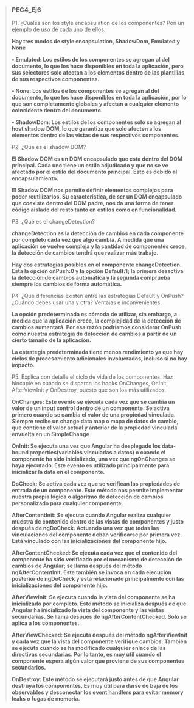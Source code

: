 > ### PEC4_Ej6
>
> P1. ¿Cuáles son los style encapsulation de los componentes? Pon un ejemplo de uso de cada uno de ellos.
>
>**Hay tres modos de style encapsulation, ShadowDom, Emulated y None**
>
> **• Emulated: Los estilos de los componentes se agregan al <head> del documento, lo que los hace disponibles en toda la aplicación, pero sus selectores solo afectan a los elementos dentro de las plantillas de sus respectivos componentes.**
>
> **• None: Los estilos de los componentes se agregan al <head> del documento, lo que los hace disponibles en toda la aplicación, por lo que son completamente globales y afectan a cualquier elemento coincidente dentro del documento.**
>
> **• ShadowDom: Los estilos de los componentes solo se agregan al host shadow DOM, lo que garantiza que solo afecten a los elementos dentro de las vistas de sus respectivos componentes.**
>
> P2. ¿Qué es el shadow DOM?
>
> **El Shadow DOM es un DOM encapsulado que esta dentro del DOM principal. Cada uno tiene un estilo adjudicado y que no se ve afectado por el estilo del documento principal. Esto es debido al encapsulamiento.**
>
>**El Shadow DOM nos permite definir elementos complejos para poder reutilizarlos. Su característica, de ser un DOM encapsulado que coexiste dentro del DOM padre, nos da una forma de tener código aislado del resto tanto en estilos como en funcionalidad.**
>
> P3. ¿Qué es el changeDetection?
>
>**changeDetection es la detección de cambios en cada componente por completo cada vez que algo cambia. A medida que una aplicación se vuelve compleja y la cantidad de componentes crece, la detección de cambios tendrá que realizar más trabajo.**
>
>**Hay dos estrategias posibles en el componente changeDetection. Esta la opción onPush:0 y la opción Default:1; la primera desactiva la detección de cambios automática y la segunda comprueba siempre los cambios de forma automática.** 
>
> P4. ¿Qué diferencias existen entre las estrategias Default y OnPush? ¿Cuándo debes usar una y otra? Ventajas e inconvenientes.
>
>**La opción predeterminada es cómoda de utilizar, sin embargo, a medida que la aplicación crece, la complejidad de la detección de cambios aumentará. Por esa razón podríamos considerar OnPush como nuestra estrategia de detección de cambios a partir de un cierto tamaño de la aplicación.**
>
>**La estrategia predeterminada tiene menos rendimiento ya que hay ciclos de procesamiento adicionales involucrados, incluso si no hay impacto.**
>
> P5. Explica con detalle el ciclo de vida de los componentes. Haz hincapié en cuándo se disparan los hooks OnChanges, OnInit, AfterViewInit y OnDestroy, puesto que son los más utilizados.
>
>**OnChanges: Este evento se ejecuta cada vez que se cambia un valor de un input control dentro de un componente. Se activa primero cuando se cambia el valor de una propiedad vinculada. Siempre recibe un change data map o mapa de datos de cambio, que contiene el valor actual y anterior de la propiedad vinculada envuelta en un SimpleChange**
>
>**OnInit: Se ejecuta una vez que Angular ha desplegado los data-bound properties(variables vinculadas a datos) o cuando el componente ha sido inicializado, una vez que ngOnChanges se haya ejecutado. Este evento es utilizado principalmente para inicializar la data en el componente.**
>
>**DoCheck: Se activa cada vez que se verifican las propiedades de entrada de un componente. Este método nos permite implementar nuestra propia lógica o algoritmo de detección de cambios personalizado para cualquier componente.**
>
>**AfterContentInit: Se ejecuta cuando Angular realiza cualquier muestra de contenido dentro de las vistas de componentes y justo después de ngDoCheck. Actuando una vez que todas las vinculaciones del componente deban verificarse por primera vez. Está vinculado con las inicializaciones del componente hijo.**
>
>**AfterContentChecked: Se ejecuta cada vez que el contenido del componente ha sido verificado por el mecanismo de detección de cambios de Angular; se llama después del método ngAfterContentInit. Este también se invoca en cada ejecución posterior de ngDoCheck y está relacionado principalmente con las inicializaciones del componente hijo.**
>
>**AfterViewInit: Se ejecuta cuando la vista del componente se ha inicializado por completo. Este método se inicializa después de que Angular ha inicializado la vista del componente y las vistas secundarias. Se llama después de ngAfterContentChecked. Solo se aplica a los componentes.**
>
>**AfterViewChecked: Se ejecuta después del método ngAfterViewInit y cada vez que la vista del componente verifique cambios. También se ejecuta cuando se ha modificado cualquier enlace de las directivas secundarias. Por lo tanto, es muy útil cuando el componente espera algún valor que proviene de sus componentes secundarios.**
>
>**OnDestroy: Este método se ejecutará justo antes de que Angular destruya los componentes. Es muy útil para darse de baja de los observables y desconectar los event handlers para evitar memory leaks o fugas de memoria.**